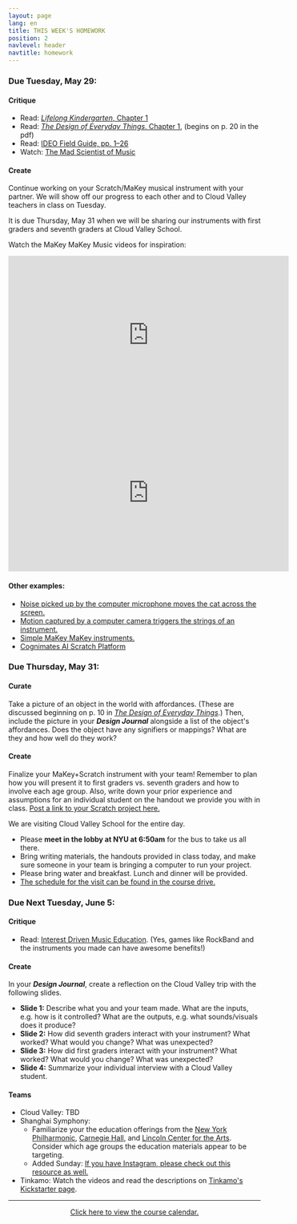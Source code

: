 ```yaml
---
layout: page
lang: en
title: THIS WEEK'S HOMEWORK
position: 2
navlevel: header
navtitle: homework
---
```

### Due Tuesday, May 29:
#### Critique
* Read: [*Lifelong Kindergarten*, Chapter 1](https://drive.google.com/open?id=1T3XMAZ_k5On9gF6o8m2KSqIBtCMLx80_)
* Read: [*The Design of Everyday Things*, Chapter 1](https://drive.google.com/open?id=1RUOBMvSxUY9QhSlO4MmMfIESz_LbzKaH), (begins on p. 20 in the pdf)
* Read: [IDEO Field Guide, pp. 1–26](https://drive.google.com/open?id=1sRnx_Wmyi7MgkJY4VkEiR-4W_DHxqtRS)
* Watch: [The Mad Scientist of Music](https://www.ted.com/talks/mark_applebaum_the_mad_scientist_of_music)

#### Create
Continue working on your Scratch/MaKey musical instrument with your partner. We will show off our progress to each other and to Cloud Valley teachers in class on Tuesday.

It is due Thursday, May 31 when we will be sharing our instruments with first graders and seventh graders at Cloud Valley School.

Watch the MaKey MaKey Music videos for inspiration:

<iframe width="560" height="315" src="https://www.youtube.com/embed/wkPt9MYqDW0" frameborder="0" allow="autoplay; encrypted-media" allowfullscreen></iframe>

<iframe width="560" height="315" src="https://www.youtube.com/embed/STHZ2FFKYBs" frameborder="0" allow="autoplay; encrypted-media" allowfullscreen></iframe>

#### Other examples:
* [Noise picked up by the computer microphone moves the cat across the screen.](https://scratch.mit.edu/projects/573350/)
* [Motion captured by a computer camera triggers the strings of an instrument.](https://scratch.mit.edu/projects/10040683/)
* [Simple MaKey MaKey instruments.](http://tinyurl.com/makeymakeyscratchmusic)
* [Cognimates AI Scratch Platform](https://mitmedialab.github.io/cognimates-website/about/)

### Due Thursday, May 31:
#### Curate
Take a picture of an object in the world with affordances. (These are discussed beginning on p. 10 in [*The Design of Everyday Things*](https://drive.google.com/open?id=1RUOBMvSxUY9QhSlO4MmMfIESz_LbzKaH).) Then, include the picture in your ***Design Journal*** alongside a list of the object's affordances. Does the object have any signifiers or mappings? What are they and how well do they work?

#### Create
Finalize your MaKey+Scratch instrument with your team! Remember to plan how you will present it to first graders vs. seventh graders and how to involve each age group. Also, write down your prior experience and assumptions for an individual student on the handout we provide you with in class. [Post a link to your Scratch project here.](https://docs.google.com/spreadsheets/d/1yppuzT51VB6pmNCGvrmwqNyU4vAHZoaEHIhGcESEJYc/edit?usp=sharing)

We are visiting Cloud Valley School for the entire day.
* Please **meet in the lobby at NYU at 6:50am** for the bus to take us all there.
* Bring writing materials, the handouts provided in class today, and make sure someone in your team is bringing a computer to run your project.
* Please bring water and breakfast. Lunch and dinner will be provided.
* [The schedule for the visit can be found in the course drive.](https://drive.google.com/open?id=1YtA3c1THqW6fBna2fNxYLi4ygty1Uv28)

### Due Next Tuesday, June 5:
#### Critique
* Read: [Interest Driven Music Education](https://drive.google.com/open?id=1-48yT32wSb3rI_AuayWQ2FhmWdO8C1Kv). (Yes, games like RockBand and the instruments you made can have awesome benefits!)

#### Create
In your ***Design Journal***, create a reflection on the Cloud Valley trip with the following slides.
* **Slide 1:** Describe what you and your team made. What are the inputs, e.g. how is it controlled? What are the outputs, e.g. what sounds/visuals does it produce?
* **Slide 2:** How did seventh graders interact with your instrument? What worked? What would you change? What was unexpected?
* **Slide 3:** How did first graders interact with your instrument? What worked? What would you change? What was unexpected?
* **Slide 4:** Summarize your individual interview with a Cloud Valley student.

#### Teams
* Cloud Valley: TBD
* Shanghai Symphony:
  * Familiarize your the education offerings from the [New York Philharmonic](https://nyphil.org), [Carnegie Hall](https://www.carnegiehall.org), and [Lincoln Center for the Arts](http://www.lincolncenter.org). Consider which age groups the education materials appear to be targeting.
  * Added Sunday: [If you have Instagram, please check out this resource as well.](https://www.instagram.com/stories/highlights/17873612905242611/?hl=en)
* Tinkamo: Watch the videos and read the descriptions on [Tinkamo's Kickstarter page](https://www.kickstarter.com/projects/44540085/tinkamo-smart-building-blocks-for-future-creators).

***
<center><a href='https://docs.google.com/spreadsheets/d/1VG1K4f6eRtQaxqVSOX7DTNqgoiA7TVCsjpQANqhlb4s/edit?usp=sharing' target="_blank">Click here to view the course calendar.</a></center>
